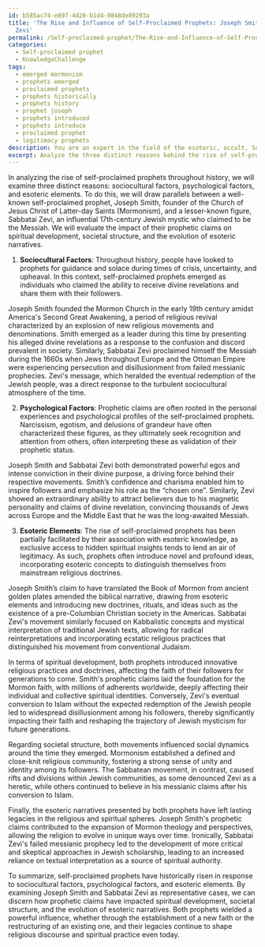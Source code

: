 ```yaml
---
id: b585ac74-e897-4d20-b1d4-9848de89293a
title: 'The Rise and Influence of Self-Proclaimed Prophets: Joseph Smith and Sabbatai
  Zevi'
permalink: /Self-proclaimed-prophet/The-Rise-and-Influence-of-Self-Proclaimed-Prophets-Joseph-Smith-and-Sabbatai-Zevi/
categories:
  - Self-proclaimed prophet
  - KnowledgeChallenge
tags:
  - emerged mormonism
  - prophets emerged
  - proclaimed prophets
  - prophets historically
  - prophets history
  - prophet joseph
  - prophets introduced
  - prophets introduce
  - proclaimed prophet
  - legitimacy prophets
description: You are an expert in the field of the esoteric, occult, Self-proclaimed prophet and Education. You are a writer of tests, challenges, books and deep knowledge on Self-proclaimed prophet for initiates and students to gain deep insights and understanding from. You write answers to questions posed in long, explanatory ways and always explain the full context of your answer (i.e., related concepts, formulas, examples, or history), as well as the step-by-step thinking process you take to answer the challenges. Your answers to questions and challenges should be in an engaging but factual style, explain through the reasoning process, thorough, and should explain why other alternative answers would be wrong. Summarize the key themes, ideas, and conclusions at the end.
excerpt: Analyze the three distinct reasons behind the rise of self-proclaimed prophets throughout history, incorporating sociocultural, psychological, and esoteric elements. In your analysis, draw parallels between at least one well-known self-proclaimed prophet and a lesser-known figure, dissecting the impact of their prophetic claims on spiritual development, societal structure, and the evolution of esoteric narratives.
---
```

In analyzing the rise of self-proclaimed prophets throughout history, we will examine three distinct reasons: sociocultural factors, psychological factors, and esoteric elements. To do this, we will draw parallels between a well-known self-proclaimed prophet, Joseph Smith, founder of the Church of Jesus Christ of Latter-day Saints (Mormonism), and a lesser-known figure, Sabbatai Zevi, an influential 17th-century Jewish mystic who claimed to be the Messiah. We will evaluate the impact of their prophetic claims on spiritual development, societal structure, and the evolution of esoteric narratives.

1. **Sociocultural Factors**:
Throughout history, people have looked to prophets for guidance and solace during times of crisis, uncertainty, and upheaval. In this context, self-proclaimed prophets emerged as individuals who claimed the ability to receive divine revelations and share them with their followers. 

Joseph Smith founded the Mormon Church in the early 19th century amidst America's Second Great Awakening, a period of religious revival characterized by an explosion of new religious movements and denominations. Smith emerged as a leader during this time by presenting his alleged divine revelations as a response to the confusion and discord prevalent in society. Similarly, Sabbatai Zevi proclaimed himself the Messiah during the 1660s when Jews throughout Europe and the Ottoman Empire were experiencing persecution and disillusionment from failed messianic prophecies. Zevi's message, which heralded the eventual redemption of the Jewish people, was a direct response to the turbulent sociocultural atmosphere of the time.

2. **Psychological Factors**:
Prophetic claims are often rooted in the personal experiences and psychological profiles of the self-proclaimed prophets. Narcissism, egotism, and delusions of grandeur have often characterized these figures, as they ultimately seek recognition and attention from others, often interpreting these as validation of their prophetic status.

Joseph Smith and Sabbatai Zevi both demonstrated powerful egos and intense conviction in their divine purpose, a driving force behind their respective movements. Smith’s confidence and charisma enabled him to inspire followers and emphasize his role as the “chosen one”. Similarly, Zevi showed an extraordinary ability to attract believers due to his magnetic personality and claims of divine revelation, convincing thousands of Jews across Europe and the Middle East that he was the long-awaited Messiah.

3. **Esoteric Elements**:
The rise of self-proclaimed prophets has been partially facilitated by their association with esoteric knowledge, as exclusive access to hidden spiritual insights tends to lend an air of legitimacy. As such, prophets often introduce novel and profound ideas, incorporating esoteric concepts to distinguish themselves from mainstream religious doctrines.

Joseph Smith’s claim to have translated the Book of Mormon from ancient golden plates amended the biblical narrative, drawing from esoteric elements and introducing new doctrines, rituals, and ideas such as the existence of a pre-Columbian Christian society in the Americas. Sabbatai Zevi's movement similarly focused on Kabbalistic concepts and mystical interpretation of traditional Jewish texts, allowing for radical reinterpretations and incorporating ecstatic religious practices that distinguished his movement from conventional Judaism.

In terms of spiritual development, both prophets introduced innovative religious practices and doctrines, affecting the faith of their followers for generations to come. Smith's prophetic claims laid the foundation for the Mormon faith, with millions of adherents worldwide, deeply affecting their individual and collective spiritual identities. Conversely, Zevi's eventual conversion to Islam without the expected redemption of the Jewish people led to widespread disillusionment among his followers, thereby significantly impacting their faith and reshaping the trajectory of Jewish mysticism for future generations.

Regarding societal structure, both movements influenced social dynamics around the time they emerged. Mormonism established a defined and close-knit religious community, fostering a strong sense of unity and identity among its followers. The Sabbatean movement, in contrast, caused rifts and divisions within Jewish communities, as some denounced Zevi as a heretic, while others continued to believe in his messianic claims after his conversion to Islam.

Finally, the esoteric narratives presented by both prophets have left lasting legacies in the religious and spiritual spheres. Joseph Smith's prophetic claims contributed to the expansion of Mormon theology and perspectives, allowing the religion to evolve in unique ways over time. Ironically, Sabbatai Zevi's failed messianic prophecy led to the development of more critical and skeptical approaches in Jewish scholarship, leading to an increased reliance on textual interpretation as a source of spiritual authority.

To summarize, self-proclaimed prophets have historically risen in response to sociocultural factors, psychological factors, and esoteric elements. By examining Joseph Smith and Sabbatai Zevi as representative cases, we can discern how prophetic claims have impacted spiritual development, societal structure, and the evolution of esoteric narratives. Both prophets wielded a powerful influence, whether through the establishment of a new faith or the restructuring of an existing one, and their legacies continue to shape religious discourse and spiritual practice even today.
